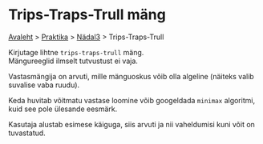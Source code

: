 # Trips-Traps-Trull mäng
[Avaleht](../../../README.md) > [Praktika](../../README.md) > [Nädal3](../README.md) > Trips-Traps-Trull

Kirjutage lihtne `trips-traps-trull` mäng.  
Mängureeglid ilmselt tutvustust ei vaja.

Vastasmängija on arvuti, mille mänguoskus võib olla algeline (näiteks valib suvalise vaba ruudu).  

Keda huvitab võitmatu vastase loomine võib googeldada `minimax` algoritmi, kuid see pole ülesande eesmärk.

Kasutaja alustab esimese käiguga, siis arvuti ja nii vaheldumisi kuni võit on tuvastatud.
